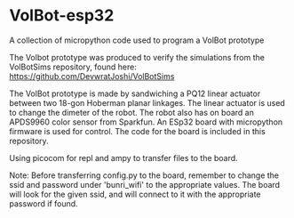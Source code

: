 # VolBot-esp32
A collection of micropython code used to program a VolBot prototype

The Volbot prototype was produced to verify the simulations from the VolBotSims repository, found here: 
https://github.com/DevwratJoshi/VolBotSims

The VolBot prototype is made by sandwiching a PQ12 linear actuator between two 18-gon Hoberman planar linkages. The linear actuator is used to change the dimeter of the robot. The robot also has on board an APDS9960 color sensor from Sparkfun. 
An ESp32 board with micropython firmware is used for control. The code for the board is included in this repository.

Using picocom for repl and ampy to transfer files to the board.

Note: Before transferring config.py to the board, remember to change the ssid and password under 'bunri_wifi' to the appropriate values. The board will look for the given ssid, and will connect to it with the appropriate password if found.
